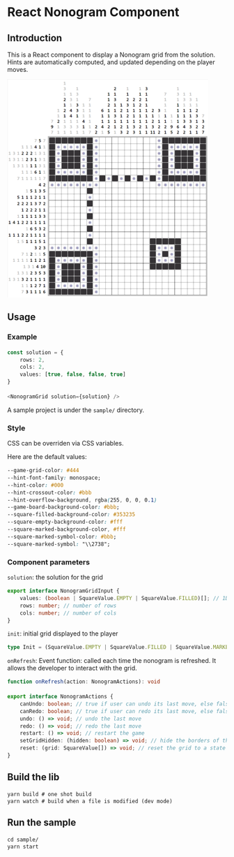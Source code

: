 # React Nonogram Component

## Introduction

This is a React component to display a Nonogram grid from the solution. Hints are automatically computed, and updated depending on the player moves.

![Nonogram](illustration.png)


## Usage

### Example

```typescript
const solution = {
    rows: 2,
    cols: 2,
    values: [true, false, false, true]
}

<NonogramGrid solution={solution} />
```

A sample project is under the `sample/` directory.

### Style

CSS can be overriden via CSS variables.

Here are the default values:
```css
--game-grid-color: #444
--hint-font-family: monospace;
--hint-color: #000
--hint-crossout-color: #bbb
--hint-overflow-background, rgba(255, 0, 0, 0.1)
--game-board-background-color: #bbb;
--square-filled-background-color: #353235
--square-empty-background-color: #fff
--square-marked-background-color, #fff
--square-marked-symbol-color: #bbb;
--square-marked-symbol: "\\2738";
```

### Component parameters
`solution`: the solution for the grid

```typescript
export interface NonogramGridInput {
    values: (boolean | SquareValue.EMPTY | SquareValue.FILLED)[]; // 1D array with all square values
    rows: number; // number of rows
    cols: number; // number of cols
}
```

`init`: initial grid displayed to the player

```typescript
type Init = (SquareValue.EMPTY | SquareValue.FILLED | SquareValue.MARKED)[]; // 1D array with all square values
```

`onRefresh`: Event function: called each time the nonogram is refreshed. It allows the developer to interact with the grid.

```typescript
function onRefresh(action: NonogramActions): void

export interface NonogramActions {
    canUndo: boolean; // true if user can undo its last move, else false
    canRedo: boolean; // true if user can redo its last move, else false
    undo: () => void; // undo the last move
    redo: () => void; // redo the last move
    restart: () => void; // restart the game
    setGridHidden: (hidden: boolean) => void; // hide the borders of the grid
    reset: (grid: SquareValue[]) => void; // reset the grid to a state (1D array with all square values)
}
```


## Build the lib
```
yarn build # one shot build
yarn watch # build when a file is modified (dev mode)
```

## Run the sample
```
cd sample/
yarn start
```
